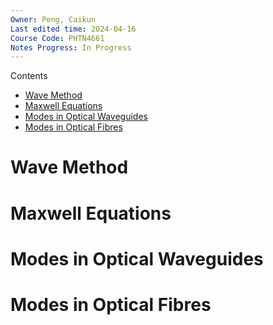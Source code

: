 ```yaml
---
Owner: Peng, Caikun
Last edited time: 2024-04-16
Course Code: PHTN4661
Notes Progress: In Progress
---
```


Contents
- [Wave Method](#wave-method)
- [Maxwell Equations](#maxwell-equations)
- [Modes in Optical Waveguides](#modes-in-optical-waveguides)
- [Modes in Optical Fibres](#modes-in-optical-fibres)


# Wave Method


# Maxwell Equations


# Modes in Optical Waveguides


# Modes in Optical Fibres


